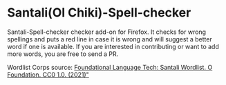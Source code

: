 # Santali(Ol Chiki)-Spell-checker
Santali-Spell-checker checker add-on for Firefox. It checks for wrong spellings and puts a red line in case it is wrong and will suggest a better word if one is available. If you are interested in contributing or want to add more words, you are free to send a PR.

Wordlist Corps source: [Foundational Language Tech: Santali Wordlist. O Foundation. CC0 1.0. (2021)"](https://github.com/ofdn/Before-AI)